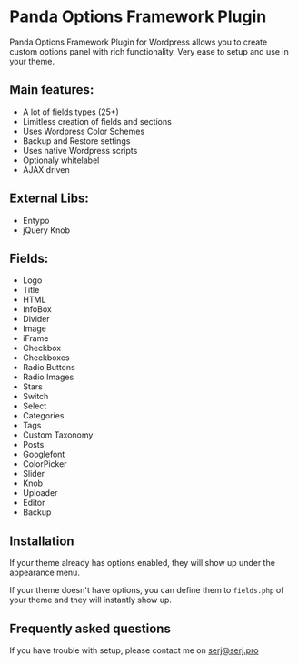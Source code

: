Panda Options Framework Plugin
==============================

Panda Options Framework Plugin for Wordpress allows you to create custom options panel with rich functionality. 
Very ease to setup and use in your theme.

Main features:
--------------
* A lot of fields types (25+)
* Limitless creation of fields and sections
* Uses Wordpress Color Schemes
* Backup and Restore settings
* Uses native Wordpress scripts
* Optionaly whitelabel
* AJAX driven

External Libs:
--------------
* Entypo
* jQuery Knob

Fields:
-------
* Logo
* Title
* HTML
* InfoBox
* Divider
* Image
* iFrame
* Checkbox
* Checkboxes
* Radio Buttons
* Radio Images
* Stars
* Switch
* Select
* Categories
* Tags
* Custom Taxonomy
* Posts
* Googlefont
* ColorPicker
* Slider
* Knob
* Uploader
* Editor
* Backup

Installation
------------

If your theme already has options enabled, they will show up under the appearance menu.

If your theme doesn't have options, you can define them to <code>fields.php</code> of your theme and they will instantly show up.

Frequently asked questions
--------------------------

If you have trouble with setup, please contact me on <a href="mailto:serj@serj.pro">serj@serj.pro</a>
